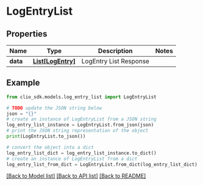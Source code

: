 # LogEntryList


## Properties

Name | Type | Description | Notes
------------ | ------------- | ------------- | -------------
**data** | [**List[LogEntry]**](LogEntry.md) | LogEntry List Response | 

## Example

```python
from clio_sdk.models.log_entry_list import LogEntryList

# TODO update the JSON string below
json = "{}"
# create an instance of LogEntryList from a JSON string
log_entry_list_instance = LogEntryList.from_json(json)
# print the JSON string representation of the object
print(LogEntryList.to_json())

# convert the object into a dict
log_entry_list_dict = log_entry_list_instance.to_dict()
# create an instance of LogEntryList from a dict
log_entry_list_from_dict = LogEntryList.from_dict(log_entry_list_dict)
```
[[Back to Model list]](../README.md#documentation-for-models) [[Back to API list]](../README.md#documentation-for-api-endpoints) [[Back to README]](../README.md)


